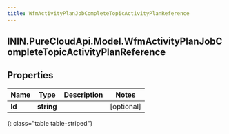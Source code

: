 ```yaml
---
title: WfmActivityPlanJobCompleteTopicActivityPlanReference
---
```

## ININ.PureCloudApi.Model.WfmActivityPlanJobCompleteTopicActivityPlanReference

## Properties

|Name | Type | Description | Notes|
|------------ | ------------- | ------------- | -------------|
| **Id** | **string** |  | [optional] |
{: class="table table-striped"}


